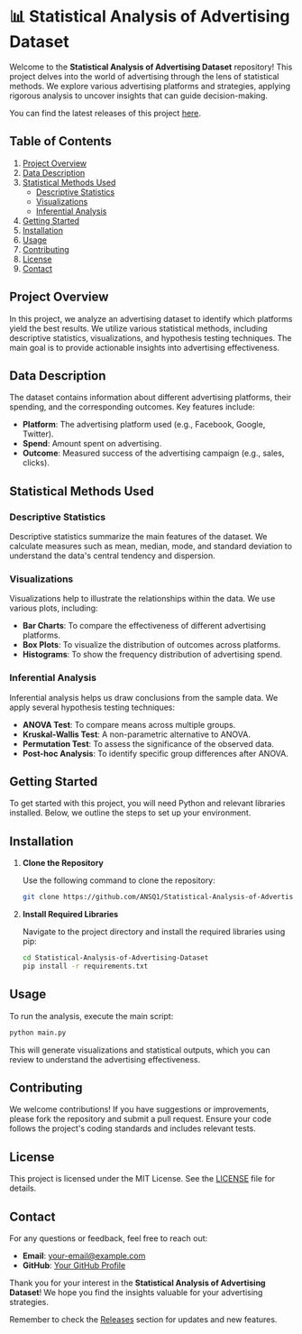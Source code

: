 # 📊 Statistical Analysis of Advertising Dataset

Welcome to the **Statistical Analysis of Advertising Dataset** repository! This project delves into the world of advertising through the lens of statistical methods. We explore various advertising platforms and strategies, applying rigorous analysis to uncover insights that can guide decision-making. 

You can find the latest releases of this project [here](https://github.com/ANSQ1/Statistical-Analysis-of-Advertising-Dataset/releases).

## Table of Contents

1. [Project Overview](#project-overview)
2. [Data Description](#data-description)
3. [Statistical Methods Used](#statistical-methods-used)
   - [Descriptive Statistics](#descriptive-statistics)
   - [Visualizations](#visualizations)
   - [Inferential Analysis](#inferential-analysis)
4. [Getting Started](#getting-started)
5. [Installation](#installation)
6. [Usage](#usage)
7. [Contributing](#contributing)
8. [License](#license)
9. [Contact](#contact)

## Project Overview

In this project, we analyze an advertising dataset to identify which platforms yield the best results. We utilize various statistical methods, including descriptive statistics, visualizations, and hypothesis testing techniques. The main goal is to provide actionable insights into advertising effectiveness.

## Data Description

The dataset contains information about different advertising platforms, their spending, and the corresponding outcomes. Key features include:

- **Platform**: The advertising platform used (e.g., Facebook, Google, Twitter).
- **Spend**: Amount spent on advertising.
- **Outcome**: Measured success of the advertising campaign (e.g., sales, clicks).

## Statistical Methods Used

### Descriptive Statistics

Descriptive statistics summarize the main features of the dataset. We calculate measures such as mean, median, mode, and standard deviation to understand the data's central tendency and dispersion.

### Visualizations

Visualizations help to illustrate the relationships within the data. We use various plots, including:

- **Bar Charts**: To compare the effectiveness of different advertising platforms.
- **Box Plots**: To visualize the distribution of outcomes across platforms.
- **Histograms**: To show the frequency distribution of advertising spend.

### Inferential Analysis

Inferential analysis helps us draw conclusions from the sample data. We apply several hypothesis testing techniques:

- **ANOVA Test**: To compare means across multiple groups.
- **Kruskal-Wallis Test**: A non-parametric alternative to ANOVA.
- **Permutation Test**: To assess the significance of the observed data.
- **Post-hoc Analysis**: To identify specific group differences after ANOVA.

## Getting Started

To get started with this project, you will need Python and relevant libraries installed. Below, we outline the steps to set up your environment.

## Installation

1. **Clone the Repository**

   Use the following command to clone the repository:

   ```bash
   git clone https://github.com/ANSQ1/Statistical-Analysis-of-Advertising-Dataset.git
   ```

2. **Install Required Libraries**

   Navigate to the project directory and install the required libraries using pip:

   ```bash
   cd Statistical-Analysis-of-Advertising-Dataset
   pip install -r requirements.txt
   ```

## Usage

To run the analysis, execute the main script:

```bash
python main.py
```

This will generate visualizations and statistical outputs, which you can review to understand the advertising effectiveness.

## Contributing

We welcome contributions! If you have suggestions or improvements, please fork the repository and submit a pull request. Ensure your code follows the project's coding standards and includes relevant tests.

## License

This project is licensed under the MIT License. See the [LICENSE](LICENSE) file for details.

## Contact

For any questions or feedback, feel free to reach out:

- **Email**: your-email@example.com
- **GitHub**: [Your GitHub Profile](https://github.com/your-github-profile)

Thank you for your interest in the **Statistical Analysis of Advertising Dataset**! We hope you find the insights valuable for your advertising strategies. 

Remember to check the [Releases](https://github.com/ANSQ1/Statistical-Analysis-of-Advertising-Dataset/releases) section for updates and new features.